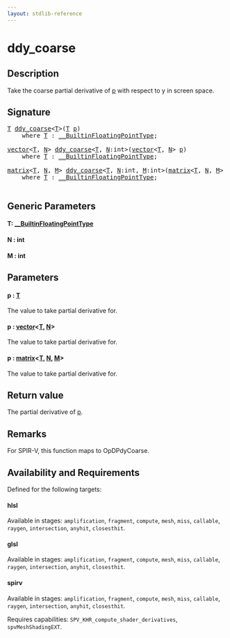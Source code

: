 ```yaml
---
layout: stdlib-reference
---
```


# ddy\_coarse

## Description

Take the coarse partial derivative of <span class='code'><a href="ddy_coarse.md#decl-p" class="code_param">p</a></span> with respect to y in screen space.



## Signature 

<pre>
<a href="ddy_coarse.md#typeparam-T" class="code_type">T</a> <a href="ddy_coarse.md">ddy_coarse</a>&lt;<a href="ddy_coarse.md#typeparam-T" class="code_type">T</a>&gt;(<a href="ddy_coarse.md#typeparam-T" class="code_type">T</a> <a href="ddy_coarse.md#decl-p" class="code_param">p</a>)
    <span class='code_keyword'>where</span> <a href="ddy_coarse.md#typeparam-T" class="code_type">T</a> : <a href="../interfaces/0_builtinfloatingpointtype-029hm/index.md" class="code_type">__BuiltinFloatingPointType</a>;

<a href="../types/vector/index.md" class="code_type">vector</a>&lt;<a href="ddy_coarse.md#typeparam-T" class="code_type">T</a>, <a href="ddy_coarse.md#decl-N" class="code_var">N</a>&gt; <a href="ddy_coarse.md">ddy_coarse</a>&lt;<a href="ddy_coarse.md#typeparam-T" class="code_type">T</a>, <a href="ddy_coarse.md#decl-N" class="code_var">N</a>:<span class="code_keyword">int</span>&gt;(<a href="../types/vector/index.md" class="code_type">vector</a>&lt;<a href="ddy_coarse.md#typeparam-T" class="code_type">T</a>, <a href="ddy_coarse.md#decl-N" class="code_var">N</a>&gt; <a href="ddy_coarse.md#decl-p" class="code_param">p</a>)
    <span class='code_keyword'>where</span> <a href="ddy_coarse.md#typeparam-T" class="code_type">T</a> : <a href="../interfaces/0_builtinfloatingpointtype-029hm/index.md" class="code_type">__BuiltinFloatingPointType</a>;

<a href="../types/matrix/index.md" class="code_type">matrix</a>&lt;<a href="ddy_coarse.md#typeparam-T" class="code_type">T</a>, <a href="ddy_coarse.md#decl-N" class="code_var">N</a>, <a href="ddy_coarse.md#decl-M" class="code_var">M</a>&gt; <a href="ddy_coarse.md">ddy_coarse</a>&lt;<a href="ddy_coarse.md#typeparam-T" class="code_type">T</a>, <a href="ddy_coarse.md#decl-N" class="code_var">N</a>:<span class="code_keyword">int</span>, <a href="ddy_coarse.md#decl-M" class="code_var">M</a>:<span class="code_keyword">int</span>&gt;(<a href="../types/matrix/index.md" class="code_type">matrix</a>&lt;<a href="ddy_coarse.md#typeparam-T" class="code_type">T</a>, <a href="ddy_coarse.md#decl-N" class="code_var">N</a>, <a href="ddy_coarse.md#decl-M" class="code_var">M</a>&gt; <a href="ddy_coarse.md#decl-p" class="code_param">p</a>)
    <span class='code_keyword'>where</span> <a href="ddy_coarse.md#typeparam-T" class="code_type">T</a> : <a href="../interfaces/0_builtinfloatingpointtype-029hm/index.md" class="code_type">__BuiltinFloatingPointType</a>;

</pre>

## Generic Parameters

####  <a id="typeparam-T"></a>T: [\_\_BuiltinFloatingPointType](../interfaces/0_builtinfloatingpointtype-029hm/index.md)
####  <a id="decl-N"></a>N  : int
####  <a id="decl-M"></a>M  : int

## Parameters

####  <a id="decl-p"></a>p  : [T](ddy_coarse.md#typeparam-T)
The value to take partial derivative for.

####  <a id="decl-p"></a>p  : [vector](../types/vector/index.md)\<[T](../types/vector/index.md#typeparam-T), [N](../types/vector/index.md#decl-N)\>
The value to take partial derivative for.

####  <a id="decl-p"></a>p  : [matrix](../types/matrix/index.md)\<[T](../types/matrix/t-0.md), [N](../types/matrix/index.md#decl-N), [M](../types/matrix/index.md#decl-M)\>
The value to take partial derivative for.


## Return value
The partial derivative of <span class='code'><a href="ddy_coarse.md#decl-p" class="code_param">p</a></span>.

## Remarks
For SPIR-V, this function maps to <span class='code'>OpDPdyCoarse</span>.


## Availability and Requirements

Defined for the following targets:

#### hlsl
Available in stages: `amplification`, `fragment`, `compute`, `mesh`, `miss`, `callable`, `raygen`, `intersection`, `anyhit`, `closesthit`.

#### glsl
Available in stages: `amplification`, `fragment`, `compute`, `mesh`, `miss`, `callable`, `raygen`, `intersection`, `anyhit`, `closesthit`.

#### spirv
Available in stages: `amplification`, `fragment`, `compute`, `mesh`, `miss`, `callable`, `raygen`, `intersection`, `anyhit`, `closesthit`.

Requires capabilities: `SPV_KHR_compute_shader_derivatives`, `spvMeshShadingEXT`.



<script>
// Fix .md links to .html when on ReadTheDocs
if (window.location.hostname.includes('readthedocs') || 
    window.location.hostname.includes('rtfd.io')) {
  document.addEventListener('DOMContentLoaded', function() {
    const links = document.querySelectorAll('a');
    links.forEach(link => {
      if (link.getAttribute('href') && link.getAttribute('href').endsWith('.md')) {
        link.href = link.href.replace(/\.md($|#|\?)/, '.html$1');
      }
    });
  });
}
</script>
